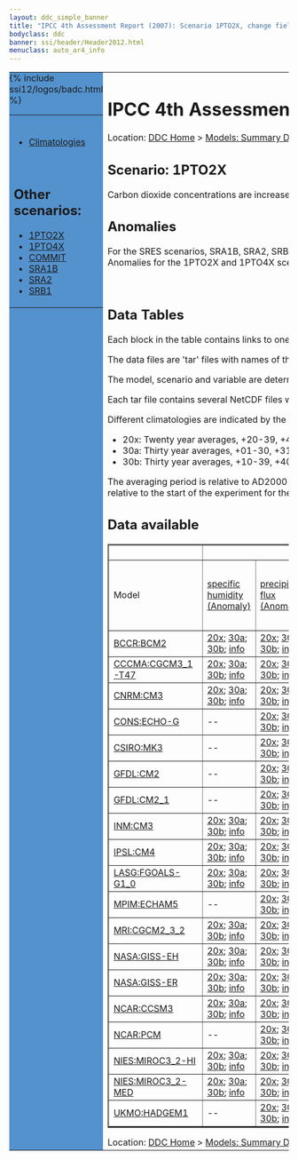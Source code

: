 ```yaml
---
layout: ddc_simple_banner
title: "IPCC 4th Assessment Report (2007): Scenario 1PTO2X, change fields"
bodyclass: ddc
banner: ssi/header/Header2012.html
menuclass: auto_ar4_info
---
```



<table width="100%" border="0" cellspacing="0" cellpadding="0" style="border-collapse: collapse;">
<tr style="margin:0;padding:0;border:0;">
<td style="margin:0;padding:0;border:0;height:1pt;width:150pt;background:#5492CD;" valign="top" >

<div id="lh-col2" class="auto_ar4_info">
<table class="menumain" bgcolor="#5492CD" cellspacing="0" width="100%" border="0">
<tr><td>

<br/>
<ul><li><a href="scenario-1PTO2X.html">Climatologies</a></li></ul><br/>

<h2> Other scenarios:</h2>
<ul>
<li><a href="scenario-1PTO2X-change.html">1PTO2X</a></li>
<li><a href="scenario-1PTO4X-change.html">1PTO4X</a></li>
<li><a href="scenario-COMMIT-change.html">COMMIT</a></li>
<li><a href="scenario-SRA1B-change.html">SRA1B</a></li>
<li><a href="scenario-SRA2-change.html">SRA2</a></li>
<li><a href="scenario-SRB1-change.html">SRB1</a></li>
</ul>

</td></tr> 
{% include ssi12/logos/badc.html %}
</table>
</div>
</td>
<td><h1>IPCC 4th Assessment Report (2007): Scenario 1PTO2X, change fields</h1>

<!-- Breadcrumb1 -->
<div id="breadcrumb1" align="left">
Location: <a href="/index.html">DDC Home</a> > <a href="/sim/gcm_clim/">Models: Summary Data</a>
> <a href="/sim/gcm_clim/SRES_AR4/index.html">AR4 (2007): SRES scenarios</a>
</div>
<!-- End of Breadcrumb1 --><h2>Scenario: 1PTO2X</h2>
 Carbon dioxide concentrations are increased at a rate of 1% per year, until they double; constant thereafter.More details on scenarios <a href="/sim/gcm_clim/SRES_TAR/ddc_sres_emissions.html#1pto2x">here</a>.
<br/>

<h2>Anomalies</h2>

For the SRES scenarios, SRA1B, SRA2, SRB1, anomalies are calculated relative to
the 1961-1990 mean of the 20th century simulation, 20C3M. Anomalies for the
1PTO2X and 1PTO4X scenarios are relative to the pre-industrial control, PICTL.

<br/>
<h2> Data Tables</h2>

Each block in the table contains links to one or more data files and
to one information page (the `info' link) with further information.
<p/>

The data files are 'tar' files with names of the form
[model]_[scenario]_[variable]_[climatology].tar.
<p/>

The model, scenario and variable are determined by the position in
the table.
<p/>

Each tar file contains several NetCDF files with names of the form:
[model]_[scenario]_[ensemble number]_[variable]_[start-year]-[end-year].nc.
<p/>

Different climatologies are indicated by the links within each table entry.
<ul>
<li>20x: Twenty year averages, +20-39, +46-65, +80-99, +180-199 (as used in Chapt. 10 of IPCC 2007)</li>
<li>30a: Thirty year averages, +01-30, +31-60, +61-90 (as used in the observational climatologies)</li>
<li>30b: Thirty year averages, +10-39, +40-69, +70-99 (for compatibility with the 3rd Assessment Report)</li>
</ul>
The averaging period is relative to AD2000 for SRES scenarios A1B, A2 and B1,
relative to AD1900 for the twentieth century run (20C3M) and relative to the
start of the experiment for the pre-industrial control (PICTL) and the
1PCTO2X and 1PCTO4X runs.
<p/>

<h2>Data available</h2>

<table class="data-table"  border="2">
<tr><td></td>
<td colspan="9" align="center">Variable</td>
</tr>
<tr><td>Model</td>
      <td><a href="var-specific_humidity-change.html">specific<br/> humidity (Anomaly)</a></td>
      <td><a href="var-precipitation_flux-change.html">precipitation<br/> flux (Anomaly)</a></td>
      <td><a href="var-air_pressure_at_sea_level-change.html">air<br/> pressure at<br/> sea<br/> level (Anomaly)</a></td>
      <td><a href="var-surface_downwelling_shortwave_flux_in_air-change.html">surface<br/> downwelling<br/> shortwave<br/> flux in<br/> air (Anomaly)</a></td>
      <td><a href="var-air_temperature-change.html">air<br/> temperature (Anomaly)</a></td>
      <td><a href="var-air_temperature_daily_max-change.html">air<br/> temperature<br/> daily<br/> max (Anomaly)</a></td>
      <td><a href="var-air_temperature_daily_min-change.html">air<br/> temperature<br/> daily<br/> min (Anomaly)</a></td>
      <td><a href="var-eastward_wind-change.html">eastward<br/> wind (Anomaly)</a></td>
      <td><a href="var-northward_wind-change.html">northward<br/> wind (Anomaly)</a></td>
</tr>
<tr><td class="data-table-col1"><a href="model-BCCR-BCM2-change.html">BCCR:BCM2</a></td>
      <td class="data-table-item">
      <a href="/cgi-bin/downl/ar4_nc/huss-change/BCM2_1PTO2X_huss-change_oc20x.tar">20x</a>;
      <a href="/cgi-bin/downl/ar4_nc/huss-change/BCM2_1PTO2X_huss-change_oc30a.tar">30a</a>;
      <a href="/cgi-bin/downl/ar4_nc/huss-change/BCM2_1PTO2X_huss-change_oc30b.tar">30b</a>;
      <a href="/ar4/info/BCCR-BCM2_1PTO2X_huss.html">info</a></td>
      <td class="data-table-item">
      <a href="/cgi-bin/downl/ar4_nc/pr-change/BCM2_1PTO2X_pr-change_oc20x.tar">20x</a>;
      <a href="/cgi-bin/downl/ar4_nc/pr-change/BCM2_1PTO2X_pr-change_oc30a.tar">30a</a>;
      <a href="/cgi-bin/downl/ar4_nc/pr-change/BCM2_1PTO2X_pr-change_oc30b.tar">30b</a>;
      <a href="/ar4/info/BCCR-BCM2_1PTO2X_pr.html">info</a></td>
      <td class="data-table-item">
      <a href="/cgi-bin/downl/ar4_nc/psl-change/BCM2_1PTO2X_psl-change_oc20x.tar">20x</a>;
      <a href="/cgi-bin/downl/ar4_nc/psl-change/BCM2_1PTO2X_psl-change_oc30a.tar">30a</a>;
      <a href="/cgi-bin/downl/ar4_nc/psl-change/BCM2_1PTO2X_psl-change_oc30b.tar">30b</a>;
      <a href="/ar4/info/BCCR-BCM2_1PTO2X_psl.html">info</a></td>
      <td class="data-table-item">
      <a href="/cgi-bin/downl/ar4_nc/rsds-change/BCM2_1PTO2X_rsds-change_oc20x.tar">20x</a>;
      <a href="/cgi-bin/downl/ar4_nc/rsds-change/BCM2_1PTO2X_rsds-change_oc30a.tar">30a</a>;
      <a href="/cgi-bin/downl/ar4_nc/rsds-change/BCM2_1PTO2X_rsds-change_oc30b.tar">30b</a>;
      <a href="/ar4/info/BCCR-BCM2_1PTO2X_rsds.html">info</a></td>
      <td class="data-table-item">
      <a href="/cgi-bin/downl/ar4_nc/tas-change/BCM2_1PTO2X_tas-change_oc20x.tar">20x</a>;
      <a href="/cgi-bin/downl/ar4_nc/tas-change/BCM2_1PTO2X_tas-change_oc30a.tar">30a</a>;
      <a href="/cgi-bin/downl/ar4_nc/tas-change/BCM2_1PTO2X_tas-change_oc30b.tar">30b</a>;
      <a href="/ar4/info/BCCR-BCM2_1PTO2X_tas.html">info</a></td>
      <td class="data-table-item">
      <a href="/cgi-bin/downl/ar4_nc/tasmax-change/BCM2_1PTO2X_tasmax-change_oc20x.tar">20x</a>;
      <a href="/cgi-bin/downl/ar4_nc/tasmax-change/BCM2_1PTO2X_tasmax-change_oc30a.tar">30a</a>;
      <a href="/cgi-bin/downl/ar4_nc/tasmax-change/BCM2_1PTO2X_tasmax-change_oc30b.tar">30b</a>;
      <a href="/ar4/info/BCCR-BCM2_1PTO2X_tasmax.html">info</a></td>
      <td class="data-table-item">
      <a href="/cgi-bin/downl/ar4_nc/tasmin-change/BCM2_1PTO2X_tasmin-change_oc20x.tar">20x</a>;
      <a href="/cgi-bin/downl/ar4_nc/tasmin-change/BCM2_1PTO2X_tasmin-change_oc30a.tar">30a</a>;
      <a href="/cgi-bin/downl/ar4_nc/tasmin-change/BCM2_1PTO2X_tasmin-change_oc30b.tar">30b</a>;
      <a href="/ar4/info/BCCR-BCM2_1PTO2X_tasmin.html">info</a></td>
      <td class="data-table-item">
      <a href="/cgi-bin/downl/ar4_nc/uas-change/BCM2_1PTO2X_uas-change_oc20x.tar">20x</a>;
      <a href="/cgi-bin/downl/ar4_nc/uas-change/BCM2_1PTO2X_uas-change_oc30a.tar">30a</a>;
      <a href="/cgi-bin/downl/ar4_nc/uas-change/BCM2_1PTO2X_uas-change_oc30b.tar">30b</a>;
      <a href="/ar4/info/BCCR-BCM2_1PTO2X_uas.html">info</a></td>
      <td class="data-table-item">
      <a href="/cgi-bin/downl/ar4_nc/vas-change/BCM2_1PTO2X_vas-change_oc20x.tar">20x</a>;
      <a href="/cgi-bin/downl/ar4_nc/vas-change/BCM2_1PTO2X_vas-change_oc30a.tar">30a</a>;
      <a href="/cgi-bin/downl/ar4_nc/vas-change/BCM2_1PTO2X_vas-change_oc30b.tar">30b</a>;
      <a href="/ar4/info/BCCR-BCM2_1PTO2X_vas.html">info</a></td>
</tr>
<tr><td class="data-table-col1"><a href="model-CCCMA-CGCM3_1-T47-change.html">CCCMA:CGCM3_1-T47</a></td>
      <td class="data-table-item">
      <a href="/cgi-bin/downl/ar4_nc/huss-change/CGMR_1PTO2X_huss-change_oc20x.tar">20x</a>;
      <a href="/cgi-bin/downl/ar4_nc/huss-change/CGMR_1PTO2X_huss-change_oc30a.tar">30a</a>;
      <a href="/cgi-bin/downl/ar4_nc/huss-change/CGMR_1PTO2X_huss-change_oc30b.tar">30b</a>;
      <a href="/ar4/info/CCCMA-CGCM3_1-T47_1PTO2X_huss.html">info</a></td>
      <td class="data-table-item">
      <a href="/cgi-bin/downl/ar4_nc/pr-change/CGMR_1PTO2X_pr-change_oc20x.tar">20x</a>;
      <a href="/cgi-bin/downl/ar4_nc/pr-change/CGMR_1PTO2X_pr-change_oc30a.tar">30a</a>;
      <a href="/cgi-bin/downl/ar4_nc/pr-change/CGMR_1PTO2X_pr-change_oc30b.tar">30b</a>;
      <a href="/ar4/info/CCCMA-CGCM3_1-T47_1PTO2X_pr.html">info</a></td>
      <td class="data-table-item">
      <a href="/cgi-bin/downl/ar4_nc/psl-change/CGMR_1PTO2X_psl-change_oc20x.tar">20x</a>;
      <a href="/cgi-bin/downl/ar4_nc/psl-change/CGMR_1PTO2X_psl-change_oc30a.tar">30a</a>;
      <a href="/cgi-bin/downl/ar4_nc/psl-change/CGMR_1PTO2X_psl-change_oc30b.tar">30b</a>;
      <a href="/ar4/info/CCCMA-CGCM3_1-T47_1PTO2X_psl.html">info</a></td>
      <td class="data-table-item">
      <a href="/cgi-bin/downl/ar4_nc/rsds-change/CGMR_1PTO2X_rsds-change_oc20x.tar">20x</a>;
      <a href="/cgi-bin/downl/ar4_nc/rsds-change/CGMR_1PTO2X_rsds-change_oc30a.tar">30a</a>;
      <a href="/cgi-bin/downl/ar4_nc/rsds-change/CGMR_1PTO2X_rsds-change_oc30b.tar">30b</a>;
      <a href="/ar4/info/CCCMA-CGCM3_1-T47_1PTO2X_rsds.html">info</a></td>
      <td class="data-table-item">
      <a href="/cgi-bin/downl/ar4_nc/tas-change/CGMR_1PTO2X_tas-change_oc20x.tar">20x</a>;
      <a href="/cgi-bin/downl/ar4_nc/tas-change/CGMR_1PTO2X_tas-change_oc30a.tar">30a</a>;
      <a href="/cgi-bin/downl/ar4_nc/tas-change/CGMR_1PTO2X_tas-change_oc30b.tar">30b</a>;
      <a href="/ar4/info/CCCMA-CGCM3_1-T47_1PTO2X_tas.html">info</a></td>
      <td class="data-table-empty">--</td>
      <td class="data-table-empty">--</td>
      <td class="data-table-item">
      <a href="/cgi-bin/downl/ar4_nc/uas-change/CGMR_1PTO2X_uas-change_oc20x.tar">20x</a>;
      <a href="/cgi-bin/downl/ar4_nc/uas-change/CGMR_1PTO2X_uas-change_oc30a.tar">30a</a>;
      <a href="/cgi-bin/downl/ar4_nc/uas-change/CGMR_1PTO2X_uas-change_oc30b.tar">30b</a>;
      <a href="/ar4/info/CCCMA-CGCM3_1-T47_1PTO2X_uas.html">info</a></td>
      <td class="data-table-item">
      <a href="/cgi-bin/downl/ar4_nc/vas-change/CGMR_1PTO2X_vas-change_oc20x.tar">20x</a>;
      <a href="/cgi-bin/downl/ar4_nc/vas-change/CGMR_1PTO2X_vas-change_oc30a.tar">30a</a>;
      <a href="/cgi-bin/downl/ar4_nc/vas-change/CGMR_1PTO2X_vas-change_oc30b.tar">30b</a>;
      <a href="/ar4/info/CCCMA-CGCM3_1-T47_1PTO2X_vas.html">info</a></td>
</tr>
<tr><td class="data-table-col1"><a href="model-CNRM-CM3-change.html">CNRM:CM3</a></td>
      <td class="data-table-item">
      <a href="/cgi-bin/downl/ar4_nc/huss-change/CNCM3_1PTO2X_huss-change_oc20x.tar">20x</a>;
      <a href="/cgi-bin/downl/ar4_nc/huss-change/CNCM3_1PTO2X_huss-change_oc30a.tar">30a</a>;
      <a href="/cgi-bin/downl/ar4_nc/huss-change/CNCM3_1PTO2X_huss-change_oc30b.tar">30b</a>;
      <a href="/ar4/info/CNRM-CM3_1PTO2X_huss.html">info</a></td>
      <td class="data-table-item">
      <a href="/cgi-bin/downl/ar4_nc/pr-change/CNCM3_1PTO2X_pr-change_oc20x.tar">20x</a>;
      <a href="/cgi-bin/downl/ar4_nc/pr-change/CNCM3_1PTO2X_pr-change_oc30a.tar">30a</a>;
      <a href="/cgi-bin/downl/ar4_nc/pr-change/CNCM3_1PTO2X_pr-change_oc30b.tar">30b</a>;
      <a href="/ar4/info/CNRM-CM3_1PTO2X_pr.html">info</a></td>
      <td class="data-table-item">
      <a href="/cgi-bin/downl/ar4_nc/psl-change/CNCM3_1PTO2X_psl-change_oc20x.tar">20x</a>;
      <a href="/cgi-bin/downl/ar4_nc/psl-change/CNCM3_1PTO2X_psl-change_oc30a.tar">30a</a>;
      <a href="/cgi-bin/downl/ar4_nc/psl-change/CNCM3_1PTO2X_psl-change_oc30b.tar">30b</a>;
      <a href="/ar4/info/CNRM-CM3_1PTO2X_psl.html">info</a></td>
      <td class="data-table-item">
      <a href="/cgi-bin/downl/ar4_nc/rsds-change/CNCM3_1PTO2X_rsds-change_oc20x.tar">20x</a>;
      <a href="/cgi-bin/downl/ar4_nc/rsds-change/CNCM3_1PTO2X_rsds-change_oc30a.tar">30a</a>;
      <a href="/cgi-bin/downl/ar4_nc/rsds-change/CNCM3_1PTO2X_rsds-change_oc30b.tar">30b</a>;
      <a href="/ar4/info/CNRM-CM3_1PTO2X_rsds.html">info</a></td>
      <td class="data-table-item">
      <a href="/cgi-bin/downl/ar4_nc/tas-change/CNCM3_1PTO2X_tas-change_oc20x.tar">20x</a>;
      <a href="/cgi-bin/downl/ar4_nc/tas-change/CNCM3_1PTO2X_tas-change_oc30a.tar">30a</a>;
      <a href="/cgi-bin/downl/ar4_nc/tas-change/CNCM3_1PTO2X_tas-change_oc30b.tar">30b</a>;
      <a href="/ar4/info/CNRM-CM3_1PTO2X_tas.html">info</a></td>
      <td class="data-table-empty">--</td>
      <td class="data-table-empty">--</td>
      <td class="data-table-item">
      <a href="/cgi-bin/downl/ar4_nc/uas-change/CNCM3_1PTO2X_uas-change_oc20x.tar">20x</a>;
      <a href="/cgi-bin/downl/ar4_nc/uas-change/CNCM3_1PTO2X_uas-change_oc30a.tar">30a</a>;
      <a href="/cgi-bin/downl/ar4_nc/uas-change/CNCM3_1PTO2X_uas-change_oc30b.tar">30b</a>;
      <a href="/ar4/info/CNRM-CM3_1PTO2X_uas.html">info</a></td>
      <td class="data-table-item">
      <a href="/cgi-bin/downl/ar4_nc/vas-change/CNCM3_1PTO2X_vas-change_oc20x.tar">20x</a>;
      <a href="/cgi-bin/downl/ar4_nc/vas-change/CNCM3_1PTO2X_vas-change_oc30a.tar">30a</a>;
      <a href="/cgi-bin/downl/ar4_nc/vas-change/CNCM3_1PTO2X_vas-change_oc30b.tar">30b</a>;
      <a href="/ar4/info/CNRM-CM3_1PTO2X_vas.html">info</a></td>
</tr>
<tr><td class="data-table-col1"><a href="model-CONS-ECHO-G-change.html">CONS:ECHO-G</a></td>
      <td class="data-table-empty">--</td>
      <td class="data-table-item">
      <a href="/cgi-bin/downl/ar4_nc/pr-change/ECHOG_1PTO2X_pr-change_oc20x.tar">20x</a>;
      <a href="/cgi-bin/downl/ar4_nc/pr-change/ECHOG_1PTO2X_pr-change_oc30a.tar">30a</a>;
      <a href="/cgi-bin/downl/ar4_nc/pr-change/ECHOG_1PTO2X_pr-change_oc30b.tar">30b</a>;
      <a href="/ar4/info/CONS-ECHO-G_1PTO2X_pr.html">info</a></td>
      <td class="data-table-item">
      <a href="/cgi-bin/downl/ar4_nc/psl-change/ECHOG_1PTO2X_psl-change_oc20x.tar">20x</a>;
      <a href="/cgi-bin/downl/ar4_nc/psl-change/ECHOG_1PTO2X_psl-change_oc30a.tar">30a</a>;
      <a href="/cgi-bin/downl/ar4_nc/psl-change/ECHOG_1PTO2X_psl-change_oc30b.tar">30b</a>;
      <a href="/ar4/info/CONS-ECHO-G_1PTO2X_psl.html">info</a></td>
      <td class="data-table-item">
      <a href="/cgi-bin/downl/ar4_nc/rsds-change/ECHOG_1PTO2X_rsds-change_oc20x.tar">20x</a>;
      <a href="/cgi-bin/downl/ar4_nc/rsds-change/ECHOG_1PTO2X_rsds-change_oc30a.tar">30a</a>;
      <a href="/cgi-bin/downl/ar4_nc/rsds-change/ECHOG_1PTO2X_rsds-change_oc30b.tar">30b</a>;
      <a href="/ar4/info/CONS-ECHO-G_1PTO2X_rsds.html">info</a></td>
      <td class="data-table-item">
      <a href="/cgi-bin/downl/ar4_nc/tas-change/ECHOG_1PTO2X_tas-change_oc20x.tar">20x</a>;
      <a href="/cgi-bin/downl/ar4_nc/tas-change/ECHOG_1PTO2X_tas-change_oc30a.tar">30a</a>;
      <a href="/cgi-bin/downl/ar4_nc/tas-change/ECHOG_1PTO2X_tas-change_oc30b.tar">30b</a>;
      <a href="/ar4/info/CONS-ECHO-G_1PTO2X_tas.html">info</a></td>
      <td class="data-table-empty">--</td>
      <td class="data-table-empty">--</td>
      <td class="data-table-item">
      <a href="/cgi-bin/downl/ar4_nc/uas-change/ECHOG_1PTO2X_uas-change_oc20x.tar">20x</a>;
      <a href="/cgi-bin/downl/ar4_nc/uas-change/ECHOG_1PTO2X_uas-change_oc30a.tar">30a</a>;
      <a href="/cgi-bin/downl/ar4_nc/uas-change/ECHOG_1PTO2X_uas-change_oc30b.tar">30b</a>;
      <a href="/ar4/info/CONS-ECHO-G_1PTO2X_uas.html">info</a></td>
      <td class="data-table-item">
      <a href="/cgi-bin/downl/ar4_nc/vas-change/ECHOG_1PTO2X_vas-change_oc20x.tar">20x</a>;
      <a href="/cgi-bin/downl/ar4_nc/vas-change/ECHOG_1PTO2X_vas-change_oc30a.tar">30a</a>;
      <a href="/cgi-bin/downl/ar4_nc/vas-change/ECHOG_1PTO2X_vas-change_oc30b.tar">30b</a>;
      <a href="/ar4/info/CONS-ECHO-G_1PTO2X_vas.html">info</a></td>
</tr>
<tr><td class="data-table-col1"><a href="model-CSIRO-MK3-change.html">CSIRO:MK3</a></td>
      <td class="data-table-empty">--</td>
      <td class="data-table-item">
      <a href="/cgi-bin/downl/ar4_nc/pr-change/CSMK3_1PTO2X_pr-change_oc20x.tar">20x</a>;
      <a href="/cgi-bin/downl/ar4_nc/pr-change/CSMK3_1PTO2X_pr-change_oc30a.tar">30a</a>;
      <a href="/cgi-bin/downl/ar4_nc/pr-change/CSMK3_1PTO2X_pr-change_oc30b.tar">30b</a>;
      <a href="/ar4/info/CSIRO-MK3_1PTO2X_pr.html">info</a></td>
      <td class="data-table-item">
      <a href="/cgi-bin/downl/ar4_nc/psl-change/CSMK3_1PTO2X_psl-change_oc20x.tar">20x</a>;
      <a href="/cgi-bin/downl/ar4_nc/psl-change/CSMK3_1PTO2X_psl-change_oc30a.tar">30a</a>;
      <a href="/cgi-bin/downl/ar4_nc/psl-change/CSMK3_1PTO2X_psl-change_oc30b.tar">30b</a>;
      <a href="/ar4/info/CSIRO-MK3_1PTO2X_psl.html">info</a></td>
      <td class="data-table-item">
      <a href="/cgi-bin/downl/ar4_nc/rsds-change/CSMK3_1PTO2X_rsds-change_oc20x.tar">20x</a>;
      <a href="/cgi-bin/downl/ar4_nc/rsds-change/CSMK3_1PTO2X_rsds-change_oc30a.tar">30a</a>;
      <a href="/cgi-bin/downl/ar4_nc/rsds-change/CSMK3_1PTO2X_rsds-change_oc30b.tar">30b</a>;
      <a href="/ar4/info/CSIRO-MK3_1PTO2X_rsds.html">info</a></td>
      <td class="data-table-item">
      <a href="/cgi-bin/downl/ar4_nc/tas-change/CSMK3_1PTO2X_tas-change_oc20x.tar">20x</a>;
      <a href="/cgi-bin/downl/ar4_nc/tas-change/CSMK3_1PTO2X_tas-change_oc30a.tar">30a</a>;
      <a href="/cgi-bin/downl/ar4_nc/tas-change/CSMK3_1PTO2X_tas-change_oc30b.tar">30b</a>;
      <a href="/ar4/info/CSIRO-MK3_1PTO2X_tas.html">info</a></td>
      <td class="data-table-item">
      <a href="/cgi-bin/downl/ar4_nc/tasmax-change/CSMK3_1PTO2X_tasmax-change_oc20x.tar">20x</a>;
      <a href="/cgi-bin/downl/ar4_nc/tasmax-change/CSMK3_1PTO2X_tasmax-change_oc30a.tar">30a</a>;
      <a href="/cgi-bin/downl/ar4_nc/tasmax-change/CSMK3_1PTO2X_tasmax-change_oc30b.tar">30b</a>;
      <a href="/ar4/info/CSIRO-MK3_1PTO2X_tasmax.html">info</a></td>
      <td class="data-table-item">
      <a href="/cgi-bin/downl/ar4_nc/tasmin-change/CSMK3_1PTO2X_tasmin-change_oc20x.tar">20x</a>;
      <a href="/cgi-bin/downl/ar4_nc/tasmin-change/CSMK3_1PTO2X_tasmin-change_oc30a.tar">30a</a>;
      <a href="/cgi-bin/downl/ar4_nc/tasmin-change/CSMK3_1PTO2X_tasmin-change_oc30b.tar">30b</a>;
      <a href="/ar4/info/CSIRO-MK3_1PTO2X_tasmin.html">info</a></td>
      <td class="data-table-empty">--</td>
      <td class="data-table-empty">--</td>
</tr>
<tr><td class="data-table-col1"><a href="model-GFDL-CM2-change.html">GFDL:CM2</a></td>
      <td class="data-table-empty">--</td>
      <td class="data-table-item">
      <a href="/cgi-bin/downl/ar4_nc/pr-change/GFCM20_1PTO2X_pr-change_oc20x.tar">20x</a>;
      <a href="/cgi-bin/downl/ar4_nc/pr-change/GFCM20_1PTO2X_pr-change_oc30a.tar">30a</a>;
      <a href="/cgi-bin/downl/ar4_nc/pr-change/GFCM20_1PTO2X_pr-change_oc30b.tar">30b</a>;
      <a href="/ar4/info/GFDL-CM2_1PTO2X_pr.html">info</a></td>
      <td class="data-table-item">
      <a href="/cgi-bin/downl/ar4_nc/psl-change/GFCM20_1PTO2X_psl-change_oc20x.tar">20x</a>;
      <a href="/cgi-bin/downl/ar4_nc/psl-change/GFCM20_1PTO2X_psl-change_oc30a.tar">30a</a>;
      <a href="/cgi-bin/downl/ar4_nc/psl-change/GFCM20_1PTO2X_psl-change_oc30b.tar">30b</a>;
      <a href="/ar4/info/GFDL-CM2_1PTO2X_psl.html">info</a></td>
      <td class="data-table-item">
      <a href="/cgi-bin/downl/ar4_nc/rsds-change/GFCM20_1PTO2X_rsds-change_oc20x.tar">20x</a>;
      <a href="/cgi-bin/downl/ar4_nc/rsds-change/GFCM20_1PTO2X_rsds-change_oc30a.tar">30a</a>;
      <a href="/cgi-bin/downl/ar4_nc/rsds-change/GFCM20_1PTO2X_rsds-change_oc30b.tar">30b</a>;
      <a href="/ar4/info/GFDL-CM2_1PTO2X_rsds.html">info</a></td>
      <td class="data-table-item">
      <a href="/cgi-bin/downl/ar4_nc/tas-change/GFCM20_1PTO2X_tas-change_oc20x.tar">20x</a>;
      <a href="/cgi-bin/downl/ar4_nc/tas-change/GFCM20_1PTO2X_tas-change_oc30a.tar">30a</a>;
      <a href="/cgi-bin/downl/ar4_nc/tas-change/GFCM20_1PTO2X_tas-change_oc30b.tar">30b</a>;
      <a href="/ar4/info/GFDL-CM2_1PTO2X_tas.html">info</a></td>
      <td class="data-table-empty">--</td>
      <td class="data-table-empty">--</td>
      <td class="data-table-item">
      <a href="/cgi-bin/downl/ar4_nc/uas-change/GFCM20_1PTO2X_uas-change_oc20x.tar">20x</a>;
      <a href="/cgi-bin/downl/ar4_nc/uas-change/GFCM20_1PTO2X_uas-change_oc30a.tar">30a</a>;
      <a href="/cgi-bin/downl/ar4_nc/uas-change/GFCM20_1PTO2X_uas-change_oc30b.tar">30b</a>;
      <a href="/ar4/info/GFDL-CM2_1PTO2X_uas.html">info</a></td>
      <td class="data-table-item">
      <a href="/cgi-bin/downl/ar4_nc/vas-change/GFCM20_1PTO2X_vas-change_oc20x.tar">20x</a>;
      <a href="/cgi-bin/downl/ar4_nc/vas-change/GFCM20_1PTO2X_vas-change_oc30a.tar">30a</a>;
      <a href="/cgi-bin/downl/ar4_nc/vas-change/GFCM20_1PTO2X_vas-change_oc30b.tar">30b</a>;
      <a href="/ar4/info/GFDL-CM2_1PTO2X_vas.html">info</a></td>
</tr>
<tr><td class="data-table-col1"><a href="model-GFDL-CM2_1-change.html">GFDL:CM2_1</a></td>
      <td class="data-table-empty">--</td>
      <td class="data-table-item">
      <a href="/cgi-bin/downl/ar4_nc/pr-change/GFCM21_1PTO2X_pr-change_oc20x.tar">20x</a>;
      <a href="/cgi-bin/downl/ar4_nc/pr-change/GFCM21_1PTO2X_pr-change_oc30a.tar">30a</a>;
      <a href="/cgi-bin/downl/ar4_nc/pr-change/GFCM21_1PTO2X_pr-change_oc30b.tar">30b</a>;
      <a href="/ar4/info/GFDL-CM2_1_1PTO2X_pr.html">info</a></td>
      <td class="data-table-item">
      <a href="/cgi-bin/downl/ar4_nc/psl-change/GFCM21_1PTO2X_psl-change_oc20x.tar">20x</a>;
      <a href="/cgi-bin/downl/ar4_nc/psl-change/GFCM21_1PTO2X_psl-change_oc30a.tar">30a</a>;
      <a href="/cgi-bin/downl/ar4_nc/psl-change/GFCM21_1PTO2X_psl-change_oc30b.tar">30b</a>;
      <a href="/ar4/info/GFDL-CM2_1_1PTO2X_psl.html">info</a></td>
      <td class="data-table-item">
      <a href="/cgi-bin/downl/ar4_nc/rsds-change/GFCM21_1PTO2X_rsds-change_oc20x.tar">20x</a>;
      <a href="/cgi-bin/downl/ar4_nc/rsds-change/GFCM21_1PTO2X_rsds-change_oc30a.tar">30a</a>;
      <a href="/cgi-bin/downl/ar4_nc/rsds-change/GFCM21_1PTO2X_rsds-change_oc30b.tar">30b</a>;
      <a href="/ar4/info/GFDL-CM2_1_1PTO2X_rsds.html">info</a></td>
      <td class="data-table-item">
      <a href="/cgi-bin/downl/ar4_nc/tas-change/GFCM21_1PTO2X_tas-change_oc20x.tar">20x</a>;
      <a href="/cgi-bin/downl/ar4_nc/tas-change/GFCM21_1PTO2X_tas-change_oc30a.tar">30a</a>;
      <a href="/cgi-bin/downl/ar4_nc/tas-change/GFCM21_1PTO2X_tas-change_oc30b.tar">30b</a>;
      <a href="/ar4/info/GFDL-CM2_1_1PTO2X_tas.html">info</a></td>
      <td class="data-table-empty">--</td>
      <td class="data-table-empty">--</td>
      <td class="data-table-item">
      <a href="/cgi-bin/downl/ar4_nc/uas-change/GFCM21_1PTO2X_uas-change_oc20x.tar">20x</a>;
      <a href="/cgi-bin/downl/ar4_nc/uas-change/GFCM21_1PTO2X_uas-change_oc30a.tar">30a</a>;
      <a href="/cgi-bin/downl/ar4_nc/uas-change/GFCM21_1PTO2X_uas-change_oc30b.tar">30b</a>;
      <a href="/ar4/info/GFDL-CM2_1_1PTO2X_uas.html">info</a></td>
      <td class="data-table-item">
      <a href="/cgi-bin/downl/ar4_nc/vas-change/GFCM21_1PTO2X_vas-change_oc20x.tar">20x</a>;
      <a href="/cgi-bin/downl/ar4_nc/vas-change/GFCM21_1PTO2X_vas-change_oc30a.tar">30a</a>;
      <a href="/cgi-bin/downl/ar4_nc/vas-change/GFCM21_1PTO2X_vas-change_oc30b.tar">30b</a>;
      <a href="/ar4/info/GFDL-CM2_1_1PTO2X_vas.html">info</a></td>
</tr>
<tr><td class="data-table-col1"><a href="model-INM-CM3-change.html">INM:CM3</a></td>
      <td class="data-table-item">
      <a href="/cgi-bin/downl/ar4_nc/huss-change/INCM3_1PTO2X_huss-change_oc20x.tar">20x</a>;
      <a href="/cgi-bin/downl/ar4_nc/huss-change/INCM3_1PTO2X_huss-change_oc30a.tar">30a</a>;
      <a href="/cgi-bin/downl/ar4_nc/huss-change/INCM3_1PTO2X_huss-change_oc30b.tar">30b</a>;
      <a href="/ar4/info/INM-CM3_1PTO2X_huss.html">info</a></td>
      <td class="data-table-item">
      <a href="/cgi-bin/downl/ar4_nc/pr-change/INCM3_1PTO2X_pr-change_oc20x.tar">20x</a>;
      <a href="/cgi-bin/downl/ar4_nc/pr-change/INCM3_1PTO2X_pr-change_oc30a.tar">30a</a>;
      <a href="/cgi-bin/downl/ar4_nc/pr-change/INCM3_1PTO2X_pr-change_oc30b.tar">30b</a>;
      <a href="/ar4/info/INM-CM3_1PTO2X_pr.html">info</a></td>
      <td class="data-table-item">
      <a href="/cgi-bin/downl/ar4_nc/psl-change/INCM3_1PTO2X_psl-change_oc20x.tar">20x</a>;
      <a href="/cgi-bin/downl/ar4_nc/psl-change/INCM3_1PTO2X_psl-change_oc30a.tar">30a</a>;
      <a href="/cgi-bin/downl/ar4_nc/psl-change/INCM3_1PTO2X_psl-change_oc30b.tar">30b</a>;
      <a href="/ar4/info/INM-CM3_1PTO2X_psl.html">info</a></td>
      <td class="data-table-item">
      <a href="/cgi-bin/downl/ar4_nc/rsds-change/INCM3_1PTO2X_rsds-change_oc20x.tar">20x</a>;
      <a href="/cgi-bin/downl/ar4_nc/rsds-change/INCM3_1PTO2X_rsds-change_oc30a.tar">30a</a>;
      <a href="/cgi-bin/downl/ar4_nc/rsds-change/INCM3_1PTO2X_rsds-change_oc30b.tar">30b</a>;
      <a href="/ar4/info/INM-CM3_1PTO2X_rsds.html">info</a></td>
      <td class="data-table-item">
      <a href="/cgi-bin/downl/ar4_nc/tas-change/INCM3_1PTO2X_tas-change_oc20x.tar">20x</a>;
      <a href="/cgi-bin/downl/ar4_nc/tas-change/INCM3_1PTO2X_tas-change_oc30a.tar">30a</a>;
      <a href="/cgi-bin/downl/ar4_nc/tas-change/INCM3_1PTO2X_tas-change_oc30b.tar">30b</a>;
      <a href="/ar4/info/INM-CM3_1PTO2X_tas.html">info</a></td>
      <td class="data-table-item">
      <a href="/cgi-bin/downl/ar4_nc/tasmax-change/INCM3_1PTO2X_tasmax-change_oc20x.tar">20x</a>;
      <a href="/cgi-bin/downl/ar4_nc/tasmax-change/INCM3_1PTO2X_tasmax-change_oc30a.tar">30a</a>;
      <a href="/cgi-bin/downl/ar4_nc/tasmax-change/INCM3_1PTO2X_tasmax-change_oc30b.tar">30b</a>;
      <a href="/ar4/info/INM-CM3_1PTO2X_tasmax.html">info</a></td>
      <td class="data-table-item">
      <a href="/cgi-bin/downl/ar4_nc/tasmin-change/INCM3_1PTO2X_tasmin-change_oc20x.tar">20x</a>;
      <a href="/cgi-bin/downl/ar4_nc/tasmin-change/INCM3_1PTO2X_tasmin-change_oc30a.tar">30a</a>;
      <a href="/cgi-bin/downl/ar4_nc/tasmin-change/INCM3_1PTO2X_tasmin-change_oc30b.tar">30b</a>;
      <a href="/ar4/info/INM-CM3_1PTO2X_tasmin.html">info</a></td>
      <td class="data-table-item">
      <a href="/cgi-bin/downl/ar4_nc/uas-change/INCM3_1PTO2X_uas-change_oc20x.tar">20x</a>;
      <a href="/cgi-bin/downl/ar4_nc/uas-change/INCM3_1PTO2X_uas-change_oc30a.tar">30a</a>;
      <a href="/cgi-bin/downl/ar4_nc/uas-change/INCM3_1PTO2X_uas-change_oc30b.tar">30b</a>;
      <a href="/ar4/info/INM-CM3_1PTO2X_uas.html">info</a></td>
      <td class="data-table-item">
      <a href="/cgi-bin/downl/ar4_nc/vas-change/INCM3_1PTO2X_vas-change_oc20x.tar">20x</a>;
      <a href="/cgi-bin/downl/ar4_nc/vas-change/INCM3_1PTO2X_vas-change_oc30a.tar">30a</a>;
      <a href="/cgi-bin/downl/ar4_nc/vas-change/INCM3_1PTO2X_vas-change_oc30b.tar">30b</a>;
      <a href="/ar4/info/INM-CM3_1PTO2X_vas.html">info</a></td>
</tr>
<tr><td class="data-table-col1"><a href="model-IPSL-CM4-change.html">IPSL:CM4</a></td>
      <td class="data-table-item">
      <a href="/cgi-bin/downl/ar4_nc/huss-change/IPCM4_1PTO2X_huss-change_oc20x.tar">20x</a>;
      <a href="/cgi-bin/downl/ar4_nc/huss-change/IPCM4_1PTO2X_huss-change_oc30a.tar">30a</a>;
      <a href="/cgi-bin/downl/ar4_nc/huss-change/IPCM4_1PTO2X_huss-change_oc30b.tar">30b</a>;
      <a href="/ar4/info/IPSL-CM4_1PTO2X_huss.html">info</a></td>
      <td class="data-table-item">
      <a href="/cgi-bin/downl/ar4_nc/pr-change/IPCM4_1PTO2X_pr-change_oc20x.tar">20x</a>;
      <a href="/cgi-bin/downl/ar4_nc/pr-change/IPCM4_1PTO2X_pr-change_oc30a.tar">30a</a>;
      <a href="/cgi-bin/downl/ar4_nc/pr-change/IPCM4_1PTO2X_pr-change_oc30b.tar">30b</a>;
      <a href="/ar4/info/IPSL-CM4_1PTO2X_pr.html">info</a></td>
      <td class="data-table-item">
      <a href="/cgi-bin/downl/ar4_nc/psl-change/IPCM4_1PTO2X_psl-change_oc20x.tar">20x</a>;
      <a href="/cgi-bin/downl/ar4_nc/psl-change/IPCM4_1PTO2X_psl-change_oc30a.tar">30a</a>;
      <a href="/cgi-bin/downl/ar4_nc/psl-change/IPCM4_1PTO2X_psl-change_oc30b.tar">30b</a>;
      <a href="/ar4/info/IPSL-CM4_1PTO2X_psl.html">info</a></td>
      <td class="data-table-item">
      <a href="/cgi-bin/downl/ar4_nc/rsds-change/IPCM4_1PTO2X_rsds-change_oc20x.tar">20x</a>;
      <a href="/cgi-bin/downl/ar4_nc/rsds-change/IPCM4_1PTO2X_rsds-change_oc30a.tar">30a</a>;
      <a href="/cgi-bin/downl/ar4_nc/rsds-change/IPCM4_1PTO2X_rsds-change_oc30b.tar">30b</a>;
      <a href="/ar4/info/IPSL-CM4_1PTO2X_rsds.html">info</a></td>
      <td class="data-table-item">
      <a href="/cgi-bin/downl/ar4_nc/tas-change/IPCM4_1PTO2X_tas-change_oc20x.tar">20x</a>;
      <a href="/cgi-bin/downl/ar4_nc/tas-change/IPCM4_1PTO2X_tas-change_oc30a.tar">30a</a>;
      <a href="/cgi-bin/downl/ar4_nc/tas-change/IPCM4_1PTO2X_tas-change_oc30b.tar">30b</a>;
      <a href="/ar4/info/IPSL-CM4_1PTO2X_tas.html">info</a></td>
      <td class="data-table-empty">--</td>
      <td class="data-table-empty">--</td>
      <td class="data-table-item">
      <a href="/cgi-bin/downl/ar4_nc/uas-change/IPCM4_1PTO2X_uas-change_oc20x.tar">20x</a>;
      <a href="/cgi-bin/downl/ar4_nc/uas-change/IPCM4_1PTO2X_uas-change_oc30a.tar">30a</a>;
      <a href="/cgi-bin/downl/ar4_nc/uas-change/IPCM4_1PTO2X_uas-change_oc30b.tar">30b</a>;
      <a href="/ar4/info/IPSL-CM4_1PTO2X_uas.html">info</a></td>
      <td class="data-table-item">
      <a href="/cgi-bin/downl/ar4_nc/vas-change/IPCM4_1PTO2X_vas-change_oc20x.tar">20x</a>;
      <a href="/cgi-bin/downl/ar4_nc/vas-change/IPCM4_1PTO2X_vas-change_oc30a.tar">30a</a>;
      <a href="/cgi-bin/downl/ar4_nc/vas-change/IPCM4_1PTO2X_vas-change_oc30b.tar">30b</a>;
      <a href="/ar4/info/IPSL-CM4_1PTO2X_vas.html">info</a></td>
</tr>
<tr><td class="data-table-col1"><a href="model-LASG-FGOALS-G1_0-change.html">LASG:FGOALS-G1_0</a></td>
      <td class="data-table-item">
      <a href="/cgi-bin/downl/ar4_nc/huss-change/FGOALS_1PTO2X_huss-change_oc20x.tar">20x</a>;
      <a href="/cgi-bin/downl/ar4_nc/huss-change/FGOALS_1PTO2X_huss-change_oc30a.tar">30a</a>;
      <a href="/cgi-bin/downl/ar4_nc/huss-change/FGOALS_1PTO2X_huss-change_oc30b.tar">30b</a>;
      <a href="/ar4/info/LASG-FGOALS-G1_0_1PTO2X_huss.html">info</a></td>
      <td class="data-table-item">
      <a href="/cgi-bin/downl/ar4_nc/pr-change/FGOALS_1PTO2X_pr-change_oc20x.tar">20x</a>;
      <a href="/cgi-bin/downl/ar4_nc/pr-change/FGOALS_1PTO2X_pr-change_oc30a.tar">30a</a>;
      <a href="/cgi-bin/downl/ar4_nc/pr-change/FGOALS_1PTO2X_pr-change_oc30b.tar">30b</a>;
      <a href="/ar4/info/LASG-FGOALS-G1_0_1PTO2X_pr.html">info</a></td>
      <td class="data-table-item">
      <a href="/cgi-bin/downl/ar4_nc/psl-change/FGOALS_1PTO2X_psl-change_oc20x.tar">20x</a>;
      <a href="/cgi-bin/downl/ar4_nc/psl-change/FGOALS_1PTO2X_psl-change_oc30a.tar">30a</a>;
      <a href="/cgi-bin/downl/ar4_nc/psl-change/FGOALS_1PTO2X_psl-change_oc30b.tar">30b</a>;
      <a href="/ar4/info/LASG-FGOALS-G1_0_1PTO2X_psl.html">info</a></td>
      <td class="data-table-item">
      <a href="/cgi-bin/downl/ar4_nc/rsds-change/FGOALS_1PTO2X_rsds-change_oc20x.tar">20x</a>;
      <a href="/cgi-bin/downl/ar4_nc/rsds-change/FGOALS_1PTO2X_rsds-change_oc30a.tar">30a</a>;
      <a href="/cgi-bin/downl/ar4_nc/rsds-change/FGOALS_1PTO2X_rsds-change_oc30b.tar">30b</a>;
      <a href="/ar4/info/LASG-FGOALS-G1_0_1PTO2X_rsds.html">info</a></td>
      <td class="data-table-item">
      <a href="/cgi-bin/downl/ar4_nc/tas-change/FGOALS_1PTO2X_tas-change_oc20x.tar">20x</a>;
      <a href="/cgi-bin/downl/ar4_nc/tas-change/FGOALS_1PTO2X_tas-change_oc30a.tar">30a</a>;
      <a href="/cgi-bin/downl/ar4_nc/tas-change/FGOALS_1PTO2X_tas-change_oc30b.tar">30b</a>;
      <a href="/ar4/info/LASG-FGOALS-G1_0_1PTO2X_tas.html">info</a></td>
      <td class="data-table-empty">--</td>
      <td class="data-table-empty">--</td>
      <td class="data-table-item">
      <a href="/cgi-bin/downl/ar4_nc/uas-change/FGOALS_1PTO2X_uas-change_oc20x.tar">20x</a>;
      <a href="/cgi-bin/downl/ar4_nc/uas-change/FGOALS_1PTO2X_uas-change_oc30a.tar">30a</a>;
      <a href="/cgi-bin/downl/ar4_nc/uas-change/FGOALS_1PTO2X_uas-change_oc30b.tar">30b</a>;
      <a href="/ar4/info/LASG-FGOALS-G1_0_1PTO2X_uas.html">info</a></td>
      <td class="data-table-item">
      <a href="/cgi-bin/downl/ar4_nc/vas-change/FGOALS_1PTO2X_vas-change_oc20x.tar">20x</a>;
      <a href="/cgi-bin/downl/ar4_nc/vas-change/FGOALS_1PTO2X_vas-change_oc30a.tar">30a</a>;
      <a href="/cgi-bin/downl/ar4_nc/vas-change/FGOALS_1PTO2X_vas-change_oc30b.tar">30b</a>;
      <a href="/ar4/info/LASG-FGOALS-G1_0_1PTO2X_vas.html">info</a></td>
</tr>
<tr><td class="data-table-col1"><a href="model-MPIM-ECHAM5-change.html">MPIM:ECHAM5</a></td>
      <td class="data-table-empty">--</td>
      <td class="data-table-item">
      <a href="/cgi-bin/downl/ar4_nc/pr-change/MPEH5_1PTO2X_pr-change_oc20x.tar">20x</a>;
      <a href="/cgi-bin/downl/ar4_nc/pr-change/MPEH5_1PTO2X_pr-change_oc30a.tar">30a</a>;
      <a href="/cgi-bin/downl/ar4_nc/pr-change/MPEH5_1PTO2X_pr-change_oc30b.tar">30b</a>;
      <a href="/ar4/info/MPIM-ECHAM5_1PTO2X_pr.html">info</a></td>
      <td class="data-table-item">
      <a href="/cgi-bin/downl/ar4_nc/psl-change/MPEH5_1PTO2X_psl-change_oc20x.tar">20x</a>;
      <a href="/cgi-bin/downl/ar4_nc/psl-change/MPEH5_1PTO2X_psl-change_oc30a.tar">30a</a>;
      <a href="/cgi-bin/downl/ar4_nc/psl-change/MPEH5_1PTO2X_psl-change_oc30b.tar">30b</a>;
      <a href="/ar4/info/MPIM-ECHAM5_1PTO2X_psl.html">info</a></td>
      <td class="data-table-item">
      <a href="/cgi-bin/downl/ar4_nc/rsds-change/MPEH5_1PTO2X_rsds-change_oc20x.tar">20x</a>;
      <a href="/cgi-bin/downl/ar4_nc/rsds-change/MPEH5_1PTO2X_rsds-change_oc30a.tar">30a</a>;
      <a href="/cgi-bin/downl/ar4_nc/rsds-change/MPEH5_1PTO2X_rsds-change_oc30b.tar">30b</a>;
      <a href="/ar4/info/MPIM-ECHAM5_1PTO2X_rsds.html">info</a></td>
      <td class="data-table-item">
      <a href="/cgi-bin/downl/ar4_nc/tas-change/MPEH5_1PTO2X_tas-change_oc20x.tar">20x</a>;
      <a href="/cgi-bin/downl/ar4_nc/tas-change/MPEH5_1PTO2X_tas-change_oc30a.tar">30a</a>;
      <a href="/cgi-bin/downl/ar4_nc/tas-change/MPEH5_1PTO2X_tas-change_oc30b.tar">30b</a>;
      <a href="/ar4/info/MPIM-ECHAM5_1PTO2X_tas.html">info</a></td>
      <td class="data-table-empty">--</td>
      <td class="data-table-empty">--</td>
      <td class="data-table-empty">--</td>
      <td class="data-table-empty">--</td>
</tr>
<tr><td class="data-table-col1"><a href="model-MRI-CGCM2_3_2-change.html">MRI:CGCM2_3_2</a></td>
      <td class="data-table-item">
      <a href="/cgi-bin/downl/ar4_nc/huss-change/MRCGCM_1PTO2X_huss-change_oc20x.tar">20x</a>;
      <a href="/cgi-bin/downl/ar4_nc/huss-change/MRCGCM_1PTO2X_huss-change_oc30a.tar">30a</a>;
      <a href="/cgi-bin/downl/ar4_nc/huss-change/MRCGCM_1PTO2X_huss-change_oc30b.tar">30b</a>;
      <a href="/ar4/info/MRI-CGCM2_3_2_1PTO2X_huss.html">info</a></td>
      <td class="data-table-item">
      <a href="/cgi-bin/downl/ar4_nc/pr-change/MRCGCM_1PTO2X_pr-change_oc20x.tar">20x</a>;
      <a href="/cgi-bin/downl/ar4_nc/pr-change/MRCGCM_1PTO2X_pr-change_oc30a.tar">30a</a>;
      <a href="/cgi-bin/downl/ar4_nc/pr-change/MRCGCM_1PTO2X_pr-change_oc30b.tar">30b</a>;
      <a href="/ar4/info/MRI-CGCM2_3_2_1PTO2X_pr.html">info</a></td>
      <td class="data-table-item">
      <a href="/cgi-bin/downl/ar4_nc/psl-change/MRCGCM_1PTO2X_psl-change_oc20x.tar">20x</a>;
      <a href="/cgi-bin/downl/ar4_nc/psl-change/MRCGCM_1PTO2X_psl-change_oc30a.tar">30a</a>;
      <a href="/cgi-bin/downl/ar4_nc/psl-change/MRCGCM_1PTO2X_psl-change_oc30b.tar">30b</a>;
      <a href="/ar4/info/MRI-CGCM2_3_2_1PTO2X_psl.html">info</a></td>
      <td class="data-table-item">
      <a href="/cgi-bin/downl/ar4_nc/rsds-change/MRCGCM_1PTO2X_rsds-change_oc20x.tar">20x</a>;
      <a href="/cgi-bin/downl/ar4_nc/rsds-change/MRCGCM_1PTO2X_rsds-change_oc30a.tar">30a</a>;
      <a href="/cgi-bin/downl/ar4_nc/rsds-change/MRCGCM_1PTO2X_rsds-change_oc30b.tar">30b</a>;
      <a href="/ar4/info/MRI-CGCM2_3_2_1PTO2X_rsds.html">info</a></td>
      <td class="data-table-item">
      <a href="/cgi-bin/downl/ar4_nc/tas-change/MRCGCM_1PTO2X_tas-change_oc20x.tar">20x</a>;
      <a href="/cgi-bin/downl/ar4_nc/tas-change/MRCGCM_1PTO2X_tas-change_oc30a.tar">30a</a>;
      <a href="/cgi-bin/downl/ar4_nc/tas-change/MRCGCM_1PTO2X_tas-change_oc30b.tar">30b</a>;
      <a href="/ar4/info/MRI-CGCM2_3_2_1PTO2X_tas.html">info</a></td>
      <td class="data-table-empty">--</td>
      <td class="data-table-empty">--</td>
      <td class="data-table-item">
      <a href="/cgi-bin/downl/ar4_nc/uas-change/MRCGCM_1PTO2X_uas-change_oc20x.tar">20x</a>;
      <a href="/cgi-bin/downl/ar4_nc/uas-change/MRCGCM_1PTO2X_uas-change_oc30a.tar">30a</a>;
      <a href="/cgi-bin/downl/ar4_nc/uas-change/MRCGCM_1PTO2X_uas-change_oc30b.tar">30b</a>;
      <a href="/ar4/info/MRI-CGCM2_3_2_1PTO2X_uas.html">info</a></td>
      <td class="data-table-item">
      <a href="/cgi-bin/downl/ar4_nc/vas-change/MRCGCM_1PTO2X_vas-change_oc20x.tar">20x</a>;
      <a href="/cgi-bin/downl/ar4_nc/vas-change/MRCGCM_1PTO2X_vas-change_oc30a.tar">30a</a>;
      <a href="/cgi-bin/downl/ar4_nc/vas-change/MRCGCM_1PTO2X_vas-change_oc30b.tar">30b</a>;
      <a href="/ar4/info/MRI-CGCM2_3_2_1PTO2X_vas.html">info</a></td>
</tr>
<tr><td class="data-table-col1"><a href="model-NASA-GISS-EH-change.html">NASA:GISS-EH</a></td>
      <td class="data-table-item">
      <a href="/cgi-bin/downl/ar4_nc/huss-change/GIEH_1PTO2X_huss-change_oc20x.tar">20x</a>;
      <a href="/cgi-bin/downl/ar4_nc/huss-change/GIEH_1PTO2X_huss-change_oc30a.tar">30a</a>;
      <a href="/cgi-bin/downl/ar4_nc/huss-change/GIEH_1PTO2X_huss-change_oc30b.tar">30b</a>;
      <a href="/ar4/info/NASA-GISS-EH_1PTO2X_huss.html">info</a></td>
      <td class="data-table-item">
      <a href="/cgi-bin/downl/ar4_nc/pr-change/GIEH_1PTO2X_pr-change_oc20x.tar">20x</a>;
      <a href="/cgi-bin/downl/ar4_nc/pr-change/GIEH_1PTO2X_pr-change_oc30a.tar">30a</a>;
      <a href="/cgi-bin/downl/ar4_nc/pr-change/GIEH_1PTO2X_pr-change_oc30b.tar">30b</a>;
      <a href="/ar4/info/NASA-GISS-EH_1PTO2X_pr.html">info</a></td>
      <td class="data-table-item">
      <a href="/cgi-bin/downl/ar4_nc/psl-change/GIEH_1PTO2X_psl-change_oc20x.tar">20x</a>;
      <a href="/cgi-bin/downl/ar4_nc/psl-change/GIEH_1PTO2X_psl-change_oc30a.tar">30a</a>;
      <a href="/cgi-bin/downl/ar4_nc/psl-change/GIEH_1PTO2X_psl-change_oc30b.tar">30b</a>;
      <a href="/ar4/info/NASA-GISS-EH_1PTO2X_psl.html">info</a></td>
      <td class="data-table-item">
      <a href="/cgi-bin/downl/ar4_nc/rsds-change/GIEH_1PTO2X_rsds-change_oc20x.tar">20x</a>;
      <a href="/cgi-bin/downl/ar4_nc/rsds-change/GIEH_1PTO2X_rsds-change_oc30a.tar">30a</a>;
      <a href="/cgi-bin/downl/ar4_nc/rsds-change/GIEH_1PTO2X_rsds-change_oc30b.tar">30b</a>;
      <a href="/ar4/info/NASA-GISS-EH_1PTO2X_rsds.html">info</a></td>
      <td class="data-table-item">
      <a href="/cgi-bin/downl/ar4_nc/tas-change/GIEH_1PTO2X_tas-change_oc20x.tar">20x</a>;
      <a href="/cgi-bin/downl/ar4_nc/tas-change/GIEH_1PTO2X_tas-change_oc30a.tar">30a</a>;
      <a href="/cgi-bin/downl/ar4_nc/tas-change/GIEH_1PTO2X_tas-change_oc30b.tar">30b</a>;
      <a href="/ar4/info/NASA-GISS-EH_1PTO2X_tas.html">info</a></td>
      <td class="data-table-empty">--</td>
      <td class="data-table-empty">--</td>
      <td class="data-table-item">
      <a href="/cgi-bin/downl/ar4_nc/uas-change/GIEH_1PTO2X_uas-change_oc20x.tar">20x</a>;
      <a href="/cgi-bin/downl/ar4_nc/uas-change/GIEH_1PTO2X_uas-change_oc30a.tar">30a</a>;
      <a href="/cgi-bin/downl/ar4_nc/uas-change/GIEH_1PTO2X_uas-change_oc30b.tar">30b</a>;
      <a href="/ar4/info/NASA-GISS-EH_1PTO2X_uas.html">info</a></td>
      <td class="data-table-item">
      <a href="/cgi-bin/downl/ar4_nc/vas-change/GIEH_1PTO2X_vas-change_oc20x.tar">20x</a>;
      <a href="/cgi-bin/downl/ar4_nc/vas-change/GIEH_1PTO2X_vas-change_oc30a.tar">30a</a>;
      <a href="/cgi-bin/downl/ar4_nc/vas-change/GIEH_1PTO2X_vas-change_oc30b.tar">30b</a>;
      <a href="/ar4/info/NASA-GISS-EH_1PTO2X_vas.html">info</a></td>
</tr>
<tr><td class="data-table-col1"><a href="model-NASA-GISS-ER-change.html">NASA:GISS-ER</a></td>
      <td class="data-table-item">
      <a href="/cgi-bin/downl/ar4_nc/huss-change/GIER_1PTO2X_huss-change_oc20x.tar">20x</a>;
      <a href="/cgi-bin/downl/ar4_nc/huss-change/GIER_1PTO2X_huss-change_oc30a.tar">30a</a>;
      <a href="/cgi-bin/downl/ar4_nc/huss-change/GIER_1PTO2X_huss-change_oc30b.tar">30b</a>;
      <a href="/ar4/info/NASA-GISS-ER_1PTO2X_huss.html">info</a></td>
      <td class="data-table-item">
      <a href="/cgi-bin/downl/ar4_nc/pr-change/GIER_1PTO2X_pr-change_oc20x.tar">20x</a>;
      <a href="/cgi-bin/downl/ar4_nc/pr-change/GIER_1PTO2X_pr-change_oc30a.tar">30a</a>;
      <a href="/cgi-bin/downl/ar4_nc/pr-change/GIER_1PTO2X_pr-change_oc30b.tar">30b</a>;
      <a href="/ar4/info/NASA-GISS-ER_1PTO2X_pr.html">info</a></td>
      <td class="data-table-item">
      <a href="/cgi-bin/downl/ar4_nc/psl-change/GIER_1PTO2X_psl-change_oc20x.tar">20x</a>;
      <a href="/cgi-bin/downl/ar4_nc/psl-change/GIER_1PTO2X_psl-change_oc30a.tar">30a</a>;
      <a href="/cgi-bin/downl/ar4_nc/psl-change/GIER_1PTO2X_psl-change_oc30b.tar">30b</a>;
      <a href="/ar4/info/NASA-GISS-ER_1PTO2X_psl.html">info</a></td>
      <td class="data-table-item">
      <a href="/cgi-bin/downl/ar4_nc/rsds-change/GIER_1PTO2X_rsds-change_oc20x.tar">20x</a>;
      <a href="/cgi-bin/downl/ar4_nc/rsds-change/GIER_1PTO2X_rsds-change_oc30a.tar">30a</a>;
      <a href="/cgi-bin/downl/ar4_nc/rsds-change/GIER_1PTO2X_rsds-change_oc30b.tar">30b</a>;
      <a href="/ar4/info/NASA-GISS-ER_1PTO2X_rsds.html">info</a></td>
      <td class="data-table-item">
      <a href="/cgi-bin/downl/ar4_nc/tas-change/GIER_1PTO2X_tas-change_oc20x.tar">20x</a>;
      <a href="/cgi-bin/downl/ar4_nc/tas-change/GIER_1PTO2X_tas-change_oc30a.tar">30a</a>;
      <a href="/cgi-bin/downl/ar4_nc/tas-change/GIER_1PTO2X_tas-change_oc30b.tar">30b</a>;
      <a href="/ar4/info/NASA-GISS-ER_1PTO2X_tas.html">info</a></td>
      <td class="data-table-empty">--</td>
      <td class="data-table-empty">--</td>
      <td class="data-table-item">
      <a href="/cgi-bin/downl/ar4_nc/uas-change/GIER_1PTO2X_uas-change_oc20x.tar">20x</a>;
      <a href="/cgi-bin/downl/ar4_nc/uas-change/GIER_1PTO2X_uas-change_oc30a.tar">30a</a>;
      <a href="/cgi-bin/downl/ar4_nc/uas-change/GIER_1PTO2X_uas-change_oc30b.tar">30b</a>;
      <a href="/ar4/info/NASA-GISS-ER_1PTO2X_uas.html">info</a></td>
      <td class="data-table-item">
      <a href="/cgi-bin/downl/ar4_nc/vas-change/GIER_1PTO2X_vas-change_oc20x.tar">20x</a>;
      <a href="/cgi-bin/downl/ar4_nc/vas-change/GIER_1PTO2X_vas-change_oc30a.tar">30a</a>;
      <a href="/cgi-bin/downl/ar4_nc/vas-change/GIER_1PTO2X_vas-change_oc30b.tar">30b</a>;
      <a href="/ar4/info/NASA-GISS-ER_1PTO2X_vas.html">info</a></td>
</tr>
<tr><td class="data-table-col1"><a href="model-NCAR-CCSM3-change.html">NCAR:CCSM3</a></td>
      <td class="data-table-item">
      <a href="/cgi-bin/downl/ar4_nc/huss-change/NCCCSM_1PTO2X_huss-change_oc20x.tar">20x</a>;
      <a href="/cgi-bin/downl/ar4_nc/huss-change/NCCCSM_1PTO2X_huss-change_oc30a.tar">30a</a>;
      <a href="/cgi-bin/downl/ar4_nc/huss-change/NCCCSM_1PTO2X_huss-change_oc30b.tar">30b</a>;
      <a href="/ar4/info/NCAR-CCSM3_1PTO2X_huss.html">info</a></td>
      <td class="data-table-item">
      <a href="/cgi-bin/downl/ar4_nc/pr-change/NCCCSM_1PTO2X_pr-change_oc20x.tar">20x</a>;
      <a href="/cgi-bin/downl/ar4_nc/pr-change/NCCCSM_1PTO2X_pr-change_oc30a.tar">30a</a>;
      <a href="/cgi-bin/downl/ar4_nc/pr-change/NCCCSM_1PTO2X_pr-change_oc30b.tar">30b</a>;
      <a href="/ar4/info/NCAR-CCSM3_1PTO2X_pr.html">info</a></td>
      <td class="data-table-item">
      <a href="/cgi-bin/downl/ar4_nc/psl-change/NCCCSM_1PTO2X_psl-change_oc20x.tar">20x</a>;
      <a href="/cgi-bin/downl/ar4_nc/psl-change/NCCCSM_1PTO2X_psl-change_oc30a.tar">30a</a>;
      <a href="/cgi-bin/downl/ar4_nc/psl-change/NCCCSM_1PTO2X_psl-change_oc30b.tar">30b</a>;
      <a href="/ar4/info/NCAR-CCSM3_1PTO2X_psl.html">info</a></td>
      <td class="data-table-item">
      <a href="/cgi-bin/downl/ar4_nc/rsds-change/NCCCSM_1PTO2X_rsds-change_oc20x.tar">20x</a>;
      <a href="/cgi-bin/downl/ar4_nc/rsds-change/NCCCSM_1PTO2X_rsds-change_oc30a.tar">30a</a>;
      <a href="/cgi-bin/downl/ar4_nc/rsds-change/NCCCSM_1PTO2X_rsds-change_oc30b.tar">30b</a>;
      <a href="/ar4/info/NCAR-CCSM3_1PTO2X_rsds.html">info</a></td>
      <td class="data-table-item">
      <a href="/cgi-bin/downl/ar4_nc/tas-change/NCCCSM_1PTO2X_tas-change_oc20x.tar">20x</a>;
      <a href="/cgi-bin/downl/ar4_nc/tas-change/NCCCSM_1PTO2X_tas-change_oc30a.tar">30a</a>;
      <a href="/cgi-bin/downl/ar4_nc/tas-change/NCCCSM_1PTO2X_tas-change_oc30b.tar">30b</a>;
      <a href="/ar4/info/NCAR-CCSM3_1PTO2X_tas.html">info</a></td>
      <td class="data-table-empty">--</td>
      <td class="data-table-empty">--</td>
      <td class="data-table-empty">--</td>
      <td class="data-table-empty">--</td>
</tr>
<tr><td class="data-table-col1"><a href="model-NCAR-PCM-change.html">NCAR:PCM</a></td>
      <td class="data-table-empty">--</td>
      <td class="data-table-item">
      <a href="/cgi-bin/downl/ar4_nc/pr-change/NCPCM_1PTO2X_pr-change_oc20x.tar">20x</a>;
      <a href="/cgi-bin/downl/ar4_nc/pr-change/NCPCM_1PTO2X_pr-change_oc30a.tar">30a</a>;
      <a href="/cgi-bin/downl/ar4_nc/pr-change/NCPCM_1PTO2X_pr-change_oc30b.tar">30b</a>;
      <a href="/ar4/info/NCAR-PCM_1PTO2X_pr.html">info</a></td>
      <td class="data-table-item">
      <a href="/cgi-bin/downl/ar4_nc/psl-change/NCPCM_1PTO2X_psl-change_oc20x.tar">20x</a>;
      <a href="/cgi-bin/downl/ar4_nc/psl-change/NCPCM_1PTO2X_psl-change_oc30a.tar">30a</a>;
      <a href="/cgi-bin/downl/ar4_nc/psl-change/NCPCM_1PTO2X_psl-change_oc30b.tar">30b</a>;
      <a href="/ar4/info/NCAR-PCM_1PTO2X_psl.html">info</a></td>
      <td class="data-table-item">
      <a href="/cgi-bin/downl/ar4_nc/rsds-change/NCPCM_1PTO2X_rsds-change_oc20x.tar">20x</a>;
      <a href="/cgi-bin/downl/ar4_nc/rsds-change/NCPCM_1PTO2X_rsds-change_oc30a.tar">30a</a>;
      <a href="/cgi-bin/downl/ar4_nc/rsds-change/NCPCM_1PTO2X_rsds-change_oc30b.tar">30b</a>;
      <a href="/ar4/info/NCAR-PCM_1PTO2X_rsds.html">info</a></td>
      <td class="data-table-item">
      <a href="/cgi-bin/downl/ar4_nc/tas-change/NCPCM_1PTO2X_tas-change_oc20x.tar">20x</a>;
      <a href="/cgi-bin/downl/ar4_nc/tas-change/NCPCM_1PTO2X_tas-change_oc30a.tar">30a</a>;
      <a href="/cgi-bin/downl/ar4_nc/tas-change/NCPCM_1PTO2X_tas-change_oc30b.tar">30b</a>;
      <a href="/ar4/info/NCAR-PCM_1PTO2X_tas.html">info</a></td>
      <td class="data-table-empty">--</td>
      <td class="data-table-empty">--</td>
      <td class="data-table-empty">--</td>
      <td class="data-table-empty">--</td>
</tr>
<tr><td class="data-table-col1"><a href="model-NIES-MIROC3_2-HI-change.html">NIES:MIROC3_2-HI</a></td>
      <td class="data-table-item">
      <a href="/cgi-bin/downl/ar4_nc/huss-change/MIHR_1PTO2X_huss-change_oc20x.tar">20x</a>;
      <a href="/cgi-bin/downl/ar4_nc/huss-change/MIHR_1PTO2X_huss-change_oc30a.tar">30a</a>;
      <a href="/cgi-bin/downl/ar4_nc/huss-change/MIHR_1PTO2X_huss-change_oc30b.tar">30b</a>;
      <a href="/ar4/info/NIES-MIROC3_2-HI_1PTO2X_huss.html">info</a></td>
      <td class="data-table-item">
      <a href="/cgi-bin/downl/ar4_nc/pr-change/MIHR_1PTO2X_pr-change_oc20x.tar">20x</a>;
      <a href="/cgi-bin/downl/ar4_nc/pr-change/MIHR_1PTO2X_pr-change_oc30a.tar">30a</a>;
      <a href="/cgi-bin/downl/ar4_nc/pr-change/MIHR_1PTO2X_pr-change_oc30b.tar">30b</a>;
      <a href="/ar4/info/NIES-MIROC3_2-HI_1PTO2X_pr.html">info</a></td>
      <td class="data-table-item">
      <a href="/cgi-bin/downl/ar4_nc/psl-change/MIHR_1PTO2X_psl-change_oc20x.tar">20x</a>;
      <a href="/cgi-bin/downl/ar4_nc/psl-change/MIHR_1PTO2X_psl-change_oc30a.tar">30a</a>;
      <a href="/cgi-bin/downl/ar4_nc/psl-change/MIHR_1PTO2X_psl-change_oc30b.tar">30b</a>;
      <a href="/ar4/info/NIES-MIROC3_2-HI_1PTO2X_psl.html">info</a></td>
      <td class="data-table-item">
      <a href="/cgi-bin/downl/ar4_nc/rsds-change/MIHR_1PTO2X_rsds-change_oc20x.tar">20x</a>;
      <a href="/cgi-bin/downl/ar4_nc/rsds-change/MIHR_1PTO2X_rsds-change_oc30a.tar">30a</a>;
      <a href="/cgi-bin/downl/ar4_nc/rsds-change/MIHR_1PTO2X_rsds-change_oc30b.tar">30b</a>;
      <a href="/ar4/info/NIES-MIROC3_2-HI_1PTO2X_rsds.html">info</a></td>
      <td class="data-table-item">
      <a href="/cgi-bin/downl/ar4_nc/tas-change/MIHR_1PTO2X_tas-change_oc20x.tar">20x</a>;
      <a href="/cgi-bin/downl/ar4_nc/tas-change/MIHR_1PTO2X_tas-change_oc30a.tar">30a</a>;
      <a href="/cgi-bin/downl/ar4_nc/tas-change/MIHR_1PTO2X_tas-change_oc30b.tar">30b</a>;
      <a href="/ar4/info/NIES-MIROC3_2-HI_1PTO2X_tas.html">info</a></td>
      <td class="data-table-item">
      <a href="/cgi-bin/downl/ar4_nc/tasmax-change/MIHR_1PTO2X_tasmax-change_oc20x.tar">20x</a>;
      <a href="/cgi-bin/downl/ar4_nc/tasmax-change/MIHR_1PTO2X_tasmax-change_oc30a.tar">30a</a>;
      <a href="/cgi-bin/downl/ar4_nc/tasmax-change/MIHR_1PTO2X_tasmax-change_oc30b.tar">30b</a>;
      <a href="/ar4/info/NIES-MIROC3_2-HI_1PTO2X_tasmax.html">info</a></td>
      <td class="data-table-item">
      <a href="/cgi-bin/downl/ar4_nc/tasmin-change/MIHR_1PTO2X_tasmin-change_oc20x.tar">20x</a>;
      <a href="/cgi-bin/downl/ar4_nc/tasmin-change/MIHR_1PTO2X_tasmin-change_oc30a.tar">30a</a>;
      <a href="/cgi-bin/downl/ar4_nc/tasmin-change/MIHR_1PTO2X_tasmin-change_oc30b.tar">30b</a>;
      <a href="/ar4/info/NIES-MIROC3_2-HI_1PTO2X_tasmin.html">info</a></td>
      <td class="data-table-item">
      <a href="/cgi-bin/downl/ar4_nc/uas-change/MIHR_1PTO2X_uas-change_oc20x.tar">20x</a>;
      <a href="/cgi-bin/downl/ar4_nc/uas-change/MIHR_1PTO2X_uas-change_oc30a.tar">30a</a>;
      <a href="/cgi-bin/downl/ar4_nc/uas-change/MIHR_1PTO2X_uas-change_oc30b.tar">30b</a>;
      <a href="/ar4/info/NIES-MIROC3_2-HI_1PTO2X_uas.html">info</a></td>
      <td class="data-table-item">
      <a href="/cgi-bin/downl/ar4_nc/vas-change/MIHR_1PTO2X_vas-change_oc20x.tar">20x</a>;
      <a href="/cgi-bin/downl/ar4_nc/vas-change/MIHR_1PTO2X_vas-change_oc30a.tar">30a</a>;
      <a href="/cgi-bin/downl/ar4_nc/vas-change/MIHR_1PTO2X_vas-change_oc30b.tar">30b</a>;
      <a href="/ar4/info/NIES-MIROC3_2-HI_1PTO2X_vas.html">info</a></td>
</tr>
<tr><td class="data-table-col1"><a href="model-NIES-MIROC3_2-MED-change.html">NIES:MIROC3_2-MED</a></td>
      <td class="data-table-item">
      <a href="/cgi-bin/downl/ar4_nc/huss-change/MIMR_1PTO2X_huss-change_oc20x.tar">20x</a>;
      <a href="/cgi-bin/downl/ar4_nc/huss-change/MIMR_1PTO2X_huss-change_oc30a.tar">30a</a>;
      <a href="/cgi-bin/downl/ar4_nc/huss-change/MIMR_1PTO2X_huss-change_oc30b.tar">30b</a>;
      <a href="/ar4/info/NIES-MIROC3_2-MED_1PTO2X_huss.html">info</a></td>
      <td class="data-table-item">
      <a href="/cgi-bin/downl/ar4_nc/pr-change/MIMR_1PTO2X_pr-change_oc20x.tar">20x</a>;
      <a href="/cgi-bin/downl/ar4_nc/pr-change/MIMR_1PTO2X_pr-change_oc30a.tar">30a</a>;
      <a href="/cgi-bin/downl/ar4_nc/pr-change/MIMR_1PTO2X_pr-change_oc30b.tar">30b</a>;
      <a href="/ar4/info/NIES-MIROC3_2-MED_1PTO2X_pr.html">info</a></td>
      <td class="data-table-item">
      <a href="/cgi-bin/downl/ar4_nc/psl-change/MIMR_1PTO2X_psl-change_oc20x.tar">20x</a>;
      <a href="/cgi-bin/downl/ar4_nc/psl-change/MIMR_1PTO2X_psl-change_oc30a.tar">30a</a>;
      <a href="/cgi-bin/downl/ar4_nc/psl-change/MIMR_1PTO2X_psl-change_oc30b.tar">30b</a>;
      <a href="/ar4/info/NIES-MIROC3_2-MED_1PTO2X_psl.html">info</a></td>
      <td class="data-table-item">
      <a href="/cgi-bin/downl/ar4_nc/rsds-change/MIMR_1PTO2X_rsds-change_oc20x.tar">20x</a>;
      <a href="/cgi-bin/downl/ar4_nc/rsds-change/MIMR_1PTO2X_rsds-change_oc30a.tar">30a</a>;
      <a href="/cgi-bin/downl/ar4_nc/rsds-change/MIMR_1PTO2X_rsds-change_oc30b.tar">30b</a>;
      <a href="/ar4/info/NIES-MIROC3_2-MED_1PTO2X_rsds.html">info</a></td>
      <td class="data-table-item">
      <a href="/cgi-bin/downl/ar4_nc/tas-change/MIMR_1PTO2X_tas-change_oc20x.tar">20x</a>;
      <a href="/cgi-bin/downl/ar4_nc/tas-change/MIMR_1PTO2X_tas-change_oc30a.tar">30a</a>;
      <a href="/cgi-bin/downl/ar4_nc/tas-change/MIMR_1PTO2X_tas-change_oc30b.tar">30b</a>;
      <a href="/ar4/info/NIES-MIROC3_2-MED_1PTO2X_tas.html">info</a></td>
      <td class="data-table-item">
      <a href="/cgi-bin/downl/ar4_nc/tasmax-change/MIMR_1PTO2X_tasmax-change_oc20x.tar">20x</a>;
      <a href="/cgi-bin/downl/ar4_nc/tasmax-change/MIMR_1PTO2X_tasmax-change_oc30a.tar">30a</a>;
      <a href="/cgi-bin/downl/ar4_nc/tasmax-change/MIMR_1PTO2X_tasmax-change_oc30b.tar">30b</a>;
      <a href="/ar4/info/NIES-MIROC3_2-MED_1PTO2X_tasmax.html">info</a></td>
      <td class="data-table-item">
      <a href="/cgi-bin/downl/ar4_nc/tasmin-change/MIMR_1PTO2X_tasmin-change_oc20x.tar">20x</a>;
      <a href="/cgi-bin/downl/ar4_nc/tasmin-change/MIMR_1PTO2X_tasmin-change_oc30a.tar">30a</a>;
      <a href="/cgi-bin/downl/ar4_nc/tasmin-change/MIMR_1PTO2X_tasmin-change_oc30b.tar">30b</a>;
      <a href="/ar4/info/NIES-MIROC3_2-MED_1PTO2X_tasmin.html">info</a></td>
      <td class="data-table-item">
      <a href="/cgi-bin/downl/ar4_nc/uas-change/MIMR_1PTO2X_uas-change_oc20x.tar">20x</a>;
      <a href="/cgi-bin/downl/ar4_nc/uas-change/MIMR_1PTO2X_uas-change_oc30a.tar">30a</a>;
      <a href="/cgi-bin/downl/ar4_nc/uas-change/MIMR_1PTO2X_uas-change_oc30b.tar">30b</a>;
      <a href="/ar4/info/NIES-MIROC3_2-MED_1PTO2X_uas.html">info</a></td>
      <td class="data-table-item">
      <a href="/cgi-bin/downl/ar4_nc/vas-change/MIMR_1PTO2X_vas-change_oc20x.tar">20x</a>;
      <a href="/cgi-bin/downl/ar4_nc/vas-change/MIMR_1PTO2X_vas-change_oc30a.tar">30a</a>;
      <a href="/cgi-bin/downl/ar4_nc/vas-change/MIMR_1PTO2X_vas-change_oc30b.tar">30b</a>;
      <a href="/ar4/info/NIES-MIROC3_2-MED_1PTO2X_vas.html">info</a></td>
</tr>
<tr><td class="data-table-col1"><a href="model-UKMO-HADGEM1-change.html">UKMO:HADGEM1</a></td>
      <td class="data-table-empty">--</td>
      <td class="data-table-item">
      <a href="/cgi-bin/downl/ar4_nc/pr-change/HADGEM_1PTO2X_pr-change_oc20x.tar">20x</a>;
      <a href="/cgi-bin/downl/ar4_nc/pr-change/HADGEM_1PTO2X_pr-change_oc30a.tar">30a</a>;
      <a href="/cgi-bin/downl/ar4_nc/pr-change/HADGEM_1PTO2X_pr-change_oc30b.tar">30b</a>;
      <a href="/ar4/info/UKMO-HADGEM1_1PTO2X_pr.html">info</a></td>
      <td class="data-table-item">
      <a href="/cgi-bin/downl/ar4_nc/psl-change/HADGEM_1PTO2X_psl-change_oc20x.tar">20x</a>;
      <a href="/cgi-bin/downl/ar4_nc/psl-change/HADGEM_1PTO2X_psl-change_oc30a.tar">30a</a>;
      <a href="/cgi-bin/downl/ar4_nc/psl-change/HADGEM_1PTO2X_psl-change_oc30b.tar">30b</a>;
      <a href="/ar4/info/UKMO-HADGEM1_1PTO2X_psl.html">info</a></td>
      <td class="data-table-item">
      <a href="/cgi-bin/downl/ar4_nc/rsds-change/HADGEM_1PTO2X_rsds-change_oc20x.tar">20x</a>;
      <a href="/cgi-bin/downl/ar4_nc/rsds-change/HADGEM_1PTO2X_rsds-change_oc30a.tar">30a</a>;
      <a href="/cgi-bin/downl/ar4_nc/rsds-change/HADGEM_1PTO2X_rsds-change_oc30b.tar">30b</a>;
      <a href="/ar4/info/UKMO-HADGEM1_1PTO2X_rsds.html">info</a></td>
      <td class="data-table-item">
      <a href="/cgi-bin/downl/ar4_nc/tas-change/HADGEM_1PTO2X_tas-change_oc20x.tar">20x</a>;
      <a href="/cgi-bin/downl/ar4_nc/tas-change/HADGEM_1PTO2X_tas-change_oc30a.tar">30a</a>;
      <a href="/cgi-bin/downl/ar4_nc/tas-change/HADGEM_1PTO2X_tas-change_oc30b.tar">30b</a>;
      <a href="/ar4/info/UKMO-HADGEM1_1PTO2X_tas.html">info</a></td>
      <td class="data-table-empty">--</td>
      <td class="data-table-empty">--</td>
      <td class="data-table-item">
      <a href="/cgi-bin/downl/ar4_nc/uas-change/HADGEM_1PTO2X_uas-change_oc20x.tar">20x</a>;
      <a href="/cgi-bin/downl/ar4_nc/uas-change/HADGEM_1PTO2X_uas-change_oc30a.tar">30a</a>;
      <a href="/cgi-bin/downl/ar4_nc/uas-change/HADGEM_1PTO2X_uas-change_oc30b.tar">30b</a>;
      <a href="/ar4/info/UKMO-HADGEM1_1PTO2X_uas.html">info</a></td>
      <td class="data-table-item">
      <a href="/cgi-bin/downl/ar4_nc/vas-change/HADGEM_1PTO2X_vas-change_oc20x.tar">20x</a>;
      <a href="/cgi-bin/downl/ar4_nc/vas-change/HADGEM_1PTO2X_vas-change_oc30a.tar">30a</a>;
      <a href="/cgi-bin/downl/ar4_nc/vas-change/HADGEM_1PTO2X_vas-change_oc30b.tar">30b</a>;
      <a href="/ar4/info/UKMO-HADGEM1_1PTO2X_vas.html">info</a></td>
</tr>
</table>
</div>
<!-- Breadcrumb2 -->
<div id="breadcrumb2" align="left">
Location: <a href="/index.html">DDC Home</a> > <a href="/sim/gcm_clim/">Models: Summary Data</a>
> <a href="/sim/gcm_clim/SRES_AR4/index.html">AR4 (2007): SRES scenarios</a>
</div>
<!-- End of Breadcrumb2 --></td></tr></table>
